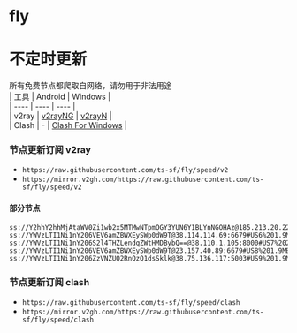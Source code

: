 # fly
# 不定时更新
所有免费节点都爬取自网络，请勿用于非法用途  
|  工具  | Android  | Windows  |  
|  ----  | ----   | ----  |  
| v2ray  | [v2rayNG](https://github.com/2dust/v2rayNG/releases) | [v2rayN](https://github.com/2dust/v2rayN/releases) |  
| Clash  | - | [Clash For Windows](https://github.com/2dust/clashN/releases) | 
  
### 节点更新订阅  v2ray
- `https://raw.githubusercontent.com/ts-sf/fly/speed/v2`  
- `https://mirror.v2gh.com/https://raw.githubusercontent.com/ts-sf/fly/speed/v2`  

#### 部分节点  
``` 
ss://Y2hhY2hhMjAtaWV0Zi1wb2x5MTMwNTpmOGY3YUN6Y1BLYnNGOHAz@185.213.20.227:990#%E6%9C%AA%E7%9F%A515%20240.9KB%2Fs
ss://YWVzLTI1Ni1nY206VEV6amZBWXEySWp0dW9T@38.114.114.69:6679#US6%201.9MB%2Fs
ss://YWVzLTI1Ni1nY206S2l4THZLendqZWtHMDBybQ==@38.110.1.105:8000#US7%202.0MB%2Fs
ss://YWVzLTI1Ni1nY206VEV6amZBWXEySWp0dW9T@23.157.40.89:6679#US8%201.9MB%2Fs
ss://YWVzLTI1Ni1nY206ZzVNZUQ2RnQzQ1dsSklk@38.75.136.117:5003#US9%201.9MB%2Fs
```
### 节点更新订阅  clash
- `https://raw.githubusercontent.com/ts-sf/fly/speed/clash`  
- `https://mirror.v2gh.com/https://raw.githubusercontent.com/ts-sf/fly/speed/clash`  



